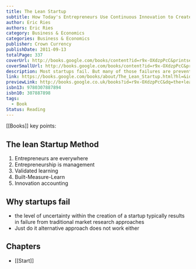 ```yaml
---
title: The Lean Startup
subtitle: How Today's Entrepreneurs Use Continuous Innovation to Create Radically Successful Businesses
author: Eric Ries
authors: Eric Ries
category: Business & Economics
categories: Business & Economics
publisher: Crown Currency
publishDate: 2011-09-13
totalPage: 337
coverUrl: http://books.google.com/books/content?id=r9x-OXdzpPcC&printsec=frontcover&img=1&zoom=1&source=gbs_api
coverSmallUrl: http://books.google.com/books/content?id=r9x-OXdzpPcC&printsec=frontcover&img=1&zoom=5&source=gbs_api
description: Most startups fail. But many of those failures are preventable. The Lean Startup is a new approach being adopted across the globe, changing the way companies are built and new products are launched. Eric Ries defines a startup as an organization dedicated to creating something new under conditions of extreme uncertainty. This is just as true for one person in a garage or a group of seasoned professionals in a Fortune 500 boardroom. What they have in common is a mission to penetrate that fog of uncertainty to discover a successful path to a sustainable business. The Lean Startup approach fosters companies that are both more capital efficient and that leverage human creativity more effectively. Inspired by lessons from lean manufacturing, it relies on “validated learning,” rapid scientific experimentation, as well as a number of counter-intuitive practices that shorten product development cycles, measure actual progress without resorting to vanity metrics, and learn what customers really want. It enables a company to shift directions with agility, altering plans inch by inch, minute by minute. Rather than wasting time creating elaborate business plans, The Lean Startup offers entrepreneurs—in companies of all sizes—a way to test their vision continuously, to adapt and adjust before it’s too late. Ries provides a scientific approach to creating and managing successful startups in a age when companies need to innovate more than ever.
link: https://books.google.com/books/about/The_Lean_Startup.html?hl=&id=r9x-OXdzpPcC
previewLink: http://books.google.co.uk/books?id=r9x-OXdzpPcC&dq=the+lean+startup&hl=&as_pt=BOOKS&cd=1&source=gbs_api
isbn13: 9780307887894
isbn10: 307887898
tags:
  - Book
Status: Reading
---
```

[[Books]]
key points:
## The lean Startup Method
1. Entrepreneurs are everywhere
2. Entrepreneurship is management 
3. Validated learning
4. Built-Measure-Learn
5. Innovation accounting
## Why startups fail
- the level of uncertainty within the creation of a startup typically results in failure from traditional market research approaches
- Just do it alternative approach does not work either

## Chapters
- [[Start]]